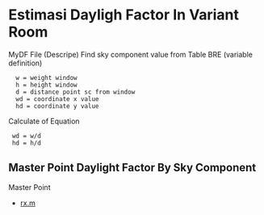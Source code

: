 
# Estimasi Dayligh Factor In Variant Room

MyDF File (Descripe)
Find sky component value from Table BRE (variable definition)

      w = weight window
      h = height window
      d = distance point sc from window
      wd = coordinate x value
      hd = coordinate y value

Calculate of Equation
     
     wd = w/d    
     hd = h/d   
## Master Point Daylight Factor By Sky Component

Master Point

- [rx.m](https://github.com/anagdesa/Daylight_Factor/blob/master/AddJendela.m)
